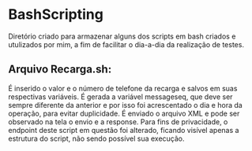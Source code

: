# BashScripting

Diretório criado para armazenar alguns dos scripts em bash criados e utulizados por mim, a fim de facilitar o dia-a-dia da realização de testes.

## Arquivo Recarga.sh:
É inserido o valor e o número de telefone da recarga e salvos em suas respectivas variáveis. É gerada a variável messageseq, que deve ser sempre diferente da anterior e por isso foi acrescentado o dia e hora da operação, para evitar duplicidade. É enviado o arquivo XML e pode ser observado na tela o envio e a response. Para fins de privacidade, o endpoint deste script em questão foi alterado, ficando visível apenas a estrutura do script, não sendo possível sua execução.
